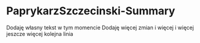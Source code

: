 # PaprykarzSzczecinski-Summary
Dodaję własny tekst w tym momencie
Dodaję więcej zmian
i więcej
i więcej
jeszcze więcej
kolejna linia
